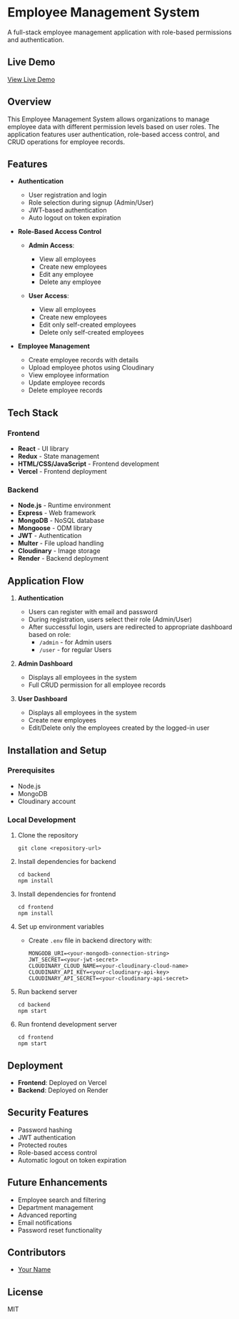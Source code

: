 # Employee Management System

A full-stack employee management application with role-based permissions and authentication.

## Live Demo

[View Live Demo](https://employee-management-ashy-seven.vercel.app/)

## Overview

This Employee Management System allows organizations to manage employee data with different permission levels based on user roles. The application features user authentication, role-based access control, and CRUD operations for employee records.

## Features

- **Authentication**
  - User registration and login
  - Role selection during signup (Admin/User)
  - JWT-based authentication
  - Auto logout on token expiration

- **Role-Based Access Control**
  - **Admin Access**:
    - View all employees
    - Create new employees
    - Edit any employee
    - Delete any employee
  
  - **User Access**:
    - View all employees
    - Create new employees
    - Edit only self-created employees
    - Delete only self-created employees

- **Employee Management**
  - Create employee records with details
  - Upload employee photos using Cloudinary
  - View employee information
  - Update employee records
  - Delete employee records

## Tech Stack

### Frontend
- **React** - UI library
- **Redux** - State management
- **HTML/CSS/JavaScript** - Frontend development
- **Vercel** - Frontend deployment

### Backend
- **Node.js** - Runtime environment
- **Express** - Web framework
- **MongoDB** - NoSQL database
- **Mongoose** - ODM library
- **JWT** - Authentication
- **Multer** - File upload handling
- **Cloudinary** - Image storage
- **Render** - Backend deployment

## Application Flow

1. **Authentication**
   - Users can register with email and password
   - During registration, users select their role (Admin/User)
   - After successful login, users are redirected to appropriate dashboard based on role:
     - `/admin` - for Admin users
     - `/user` - for regular Users

2. **Admin Dashboard**
   - Displays all employees in the system
   - Full CRUD permission for all employee records

3. **User Dashboard**
   - Displays all employees in the system
   - Create new employees
   - Edit/Delete only the employees created by the logged-in user

## Installation and Setup

### Prerequisites
- Node.js
- MongoDB
- Cloudinary account

### Local Development

1. Clone the repository
   ```
   git clone <repository-url>
   ```

2. Install dependencies for backend
   ```
   cd backend
   npm install
   ```

3. Install dependencies for frontend
   ```
   cd frontend
   npm install
   ```

4. Set up environment variables
   - Create `.env` file in backend directory with:
     ```
     MONGODB_URI=<your-mongodb-connection-string>
     JWT_SECRET=<your-jwt-secret>
     CLOUDINARY_CLOUD_NAME=<your-cloudinary-cloud-name>
     CLOUDINARY_API_KEY=<your-cloudinary-api-key>
     CLOUDINARY_API_SECRET=<your-cloudinary-api-secret>
     ```

5. Run backend server
   ```
   cd backend
   npm start
   ```

6. Run frontend development server
   ```
   cd frontend
   npm start
   ```

## Deployment

- **Frontend**: Deployed on Vercel
- **Backend**: Deployed on Render

## Security Features

- Password hashing
- JWT authentication
- Protected routes
- Role-based access control
- Automatic logout on token expiration

## Future Enhancements

- Employee search and filtering
- Department management
- Advanced reporting
- Email notifications
- Password reset functionality

## Contributors

- [Your Name](https://github.com/yourusername)

## License

MIT